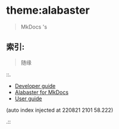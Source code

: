 # theme:alabaster
> MkDocs 's

## 索引:
> 随缘

::.

- [ Developer guide](dev.md)
- [ Alabaster for MkDocs](readme.md)
- [ User guide](guide.md)

(auto index injected at 220821 2101 58.222) 

.::


